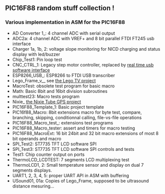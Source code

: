 PIC16F88 random stuff collection !
-----
### Various implementation in ASM for the PIC16F88
- AD Converter 1_: 4 channel ADC with serial output
- ADC2a: 4 channel ADC with VREF+ and 8 bit parallel FTDI FT245 usb interface
- Charger 1a, 1b, 2: voltage slope monitoring for NICD charging and status display with led/buzzer
- Chip_Test1: Pin loop test
- CNC_CTRL_1: Legacy step motor controller, replaced by [real time usb software interface](https://github.com/M4nuski/FTDI_CNC_Drill_Controller)
- ESP8266_USB_: ESP8266 to FTDI USB transcriber
- Lego_Frame_v__ see [the Lego TV project](https://github.com/M4nuski/LegoTV)
- MacroTest: obsolete test program for basic macro
- Math: Basic 8bit and 16bit division subroutines
- multtest23: Macro tests program
- Nixie_ [the Nixie Tube GPS project](https://www.youtube.com/watch?v=rfbJzI-IEtM)
- PIC16F88_Template_1: Basic project template
- PIC16f88_Macro: 8bit extensions macro for byte test, compare, branching, skipping, conditionnal calling, file-vs-file operations
- PIC16F88_Macro_test_: extensions test programs
- PIC16F88_Macro_tester: assert and timers for macro testing
- PIC16F88_MacroExt: 16 bit 24bit and 32 bit macro extensions of most 8 bit operands and macro
- SPI_Test2: ST7735 TFT LCD software SPI
- SPI_Test3: ST7735 TFT LCD software SPI controls and tests
- Test1: Chip counter output on ports
- ThermoLCD_LCDTEST: 7 segments LCD multiplexing test
- ThermoLCD1, 2: Small temperature sensor and display on dual 7 segments displays.
- UART1, 2, 3, 4, 5: proper UART API in ASM with buffering
- USound01, 01a: Copies of Lego_Frame, supposed to be ultrasound distance mesuring...




